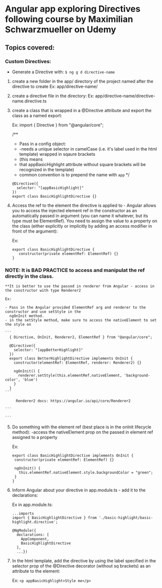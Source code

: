 # Angular app exploring Directives following course by Maximilian Schwarzmueller on Udemy

## Topics covered:

### Custom Directives:

- Generate a Directive with:
  `$ ng g d directive-name`

1. create a new folder in the app/ directory of the project named after the directive to create
   Ex: app/directive-name/

2. create a directive file in the directory:
   Ex: app/directive-name/directive-name.directive.ts

3. create a class that is wrapped in a @Directive attribute and export the class as a named export:


    Ex:
      import { Directive } from "@angular/core";

      /**
      * Pass in a config object:
      *  -needs a unique selector in camelCase (i.e. it's label used in the html template) wrapped in sqaure brackets
      *   (this means
      *   that appBasicHighlight attribute without square brackets will be recognized in the template)
      *    common convention is to prepend the name with `app`
      */
      ```
      @Directive({
        selector: "[appBasicHighlight]"
      })
      export class BasicHighlightDirective {}
      ```

4.  Access the ref to the element the directive is applied to - Angular allows you to access the injected element ref
    in the constructor as an automatically passed in argument (you can name it whatever, but its type must be
    ElementRef).
    You need to assign the value to a property on the class (either explicitly or implicitly by adding an access
    modifier in front of the argument):

    Ex:

    ```
    export class BasicHighlightDirective {
       constructor(private elementRef: ElementRef) {}
    }
    ```

### NOTE: It is BAD PRACTICE to access and manipulat the ref directly in the class.

    **It is better to use the passed in renderer from Angular - access in the constructor with type Renderer2

    Ex:

    - Pass in the Angular provided ElementRef arg and renderer to the constructor and use setStyle in the
      ngOnInit method.
    - in the setStyle method, make sure to access the nativeElement to set the style on

    ```
      { Directive, OnInit, Renderer2, ElementRef } from "@angular/core";

      @Directive({
        selector: "[appBetterHighlight]"
      })
      export class BetterHighlightDirective implements OnInit {
        constructor(elementRef: ElementRef, renderer: Renderer2) {}

        ngOnInit() {
          renderer.setStyle(this.elementRef.nativeElement, 'background-color', 'blue')
        }
      }
    ```

         Renderer2 docs: https://angular.io/api/core/Renderer2

    ```

    ```

5.  Do something with the element ref (best place is in the onInit lifecycle method):
    -access the nativeElement prop on the passed in element ref assigned to a property

    Ex:

    ```
    export class BasicHighlightDirective implements OnInit {
     constructor(private elementRef: ElementRef) {}

     ngOnInit() {
       this.elementRef.nativeElement.style.backgroundColor = "green";
     }
    }
    ```

6.  Inform Angular about your directive in app.module.ts - add it to the declarations:


    Ex in app.module.ts:

      ```
      ...imports
      import { BasicHighlightDirective } from './basic-highlight/basic-highlight.directive';

      @NgModule({
        declarations: [
          AppComponent,
          BasicHighlightDirective
        ],
        ...})
      ```

7. In the html template, add the directive by using the label specified in the selector prop of the @Directive
   decorator (without sq brackets) as an attribute to the element:

   Ex:
   `<p appBasicHighlight>Style me</p>`
